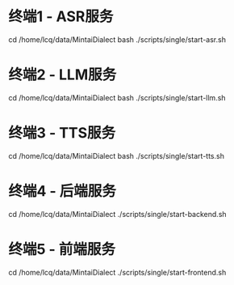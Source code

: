 # 终端1 - ASR服务
cd /home/lcq/data/MintaiDialect
bash ./scripts/single/start-asr.sh

# 终端2 - LLM服务  
cd /home/lcq/data/MintaiDialect
bash ./scripts/single/start-llm.sh

# 终端3 - TTS服务
cd /home/lcq/data/MintaiDialect
bash ./scripts/single/start-tts.sh

# 终端4 - 后端服务
cd /home/lcq/data/MintaiDialect
./scripts/single/start-backend.sh

# 终端5 - 前端服务
cd /home/lcq/data/MintaiDialect
./scripts/single/start-frontend.sh